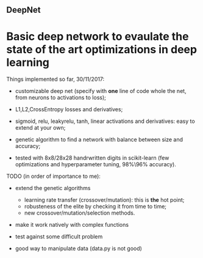 ## DeepNet
# Basic deep network to evaulate the state of the art optimizations in deep learning

Things implemented so far, 30/11/2017:

- customizable deep net (specify with **one** line of code whole the net, from neurons to activations to loss);

- L1,L2,CrossEntropy losses and derivatives;

- sigmoid, relu, leakyrelu, tanh, linear activations and derivatives: easy to extend at your own;

- genetic algorithm to find a network with balance between size and accuracy;

- tested with 8x8/28x28 handrwritten digits in scikit-learn (few optimizations and hyperparameter tuning, 98%\96% accuracy).


TODO (in order of importance to me):

- extend the genetic algorithms
  - learning rate transfer (crossover/mutation): this is **the** hot point;
  - robusteness of the elite by checking it from time to time;
  - new crossover/mutation/selection methods.

- make it work natively with complex functions

- test against some difficult problem

- good way to manipulate data (data.py is not good)
